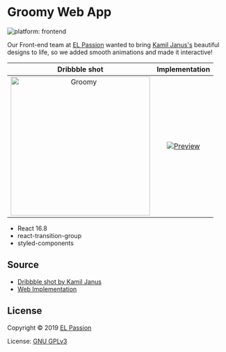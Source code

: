 # Groomy Web App

![platform: frontend](https://img.shields.io/badge/platform-frontend-brightgreen.svg)

Our Front-end team at [EL Passion](https://www.elpassion.com) wanted to bring [Kamil Janus's](https://dribbble.com/shots/5838102-Groomy-Mobile-App-for-pets) beautiful designs to life, so we added smooth animations and made it interactive!

|Dribbble shot|Implementation|
|:-:|:-:|
|<img width="320px" src="https://cdn.dribbble.com/users/953761/screenshots/5838102/attachments/1258040/groomers_list.png" alt="Groomy" />|[![Preview](preview.gif)](https://github.com/elpassion/react-groomy)|

- React 16.8
- react-transition-group
- styled-components

## Source

- [Dribbble shot by Kamil Janus](https://dribbble.com/shots/5838102-Groomy-Mobile-App-for-pets)
- [Web Implementation](https://github.com/elpassion/groomy)

## License

Copyright © 2019 [EL Passion](https://www.elpassion.com)

License: [GNU GPLv3](../../LICENSE)
